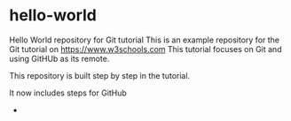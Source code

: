 # hello-world
Hello World repository for Git tutorial
This is an example repository for the Git tutorial on https://www.w3schools.com
This tutorial focuses on Git and using GitHUb as its remote.

This repository is built step by step in the tutorial.

It now includes steps for GitHub

-
